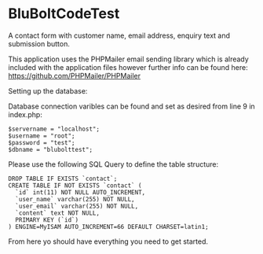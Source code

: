 # BluBoltCodeTest

A contact form with customer name, email address, enquiry text and submission button.

This application uses the PHPMailer email sending library which is already included with the application files however further info can be found here: https://github.com/PHPMailer/PHPMailer

Setting up the database:

Database connection varibles can be found and set as desired from line 9 in index.php:

```
$servername = "localhost";
$username = "root";
$password = "test";
$dbname = "blubolttest";
```

Please use the following SQL Query to define the table structure:
```
DROP TABLE IF EXISTS `contact`;
CREATE TABLE IF NOT EXISTS `contact` (
  `id` int(11) NOT NULL AUTO_INCREMENT,
  `user_name` varchar(255) NOT NULL,
  `user_email` varchar(255) NOT NULL,
  `content` text NOT NULL,
  PRIMARY KEY (`id`)
) ENGINE=MyISAM AUTO_INCREMENT=66 DEFAULT CHARSET=latin1;
```

From here yo should have everything you need to get started.
